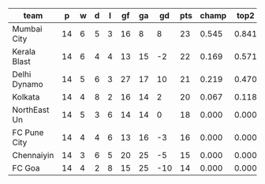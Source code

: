|     team     | p  | w | d | l | gf | ga | gd  | pts | champ | top2  | top3  | top4  |  5-7  | bot4  | bot3  | bot2  |
|--------------|----|---|---|---|----|----|-----|-----|-------|-------|-------|-------|-------|-------|-------|-------|
| Mumbai City  | 14 | 6 | 5 | 3 | 16 |  8 |   8 |  23 | 0.545 | 0.841 | 0.964 | 1.000 | 0.000 | 0.000 | 0.000 | 0.000|
| Kerala Blast | 14 | 6 | 4 | 4 | 13 | 15 |  -2 |  22 | 0.169 | 0.571 | 0.758 | 1.000 | 0.000 | 0.000 | 0.000 | 0.000|
| Delhi Dynamo | 14 | 5 | 6 | 3 | 27 | 17 |  10 |  21 | 0.219 | 0.470 | 0.851 | 1.000 | 0.000 | 0.000 | 0.000 | 0.000|
| Kolkata      | 14 | 4 | 8 | 2 | 16 | 14 |   2 |  20 | 0.067 | 0.118 | 0.427 | 1.000 | 0.000 | 0.000 | 0.000 | 0.000|
| NorthEast Un | 14 | 5 | 3 | 6 | 14 | 14 |   0 |  18 | 0.000 | 0.000 | 0.000 | 0.000 | 1.000 | 1.000 | 0.000 | 0.000|
| FC Pune City | 14 | 4 | 4 | 6 | 13 | 16 |  -3 |  16 | 0.000 | 0.000 | 0.000 | 0.000 | 1.000 | 1.000 | 1.000 | 0.000|
| Chennaiyin   | 14 | 3 | 6 | 5 | 20 | 25 |  -5 |  15 | 0.000 | 0.000 | 0.000 | 0.000 | 1.000 | 1.000 | 1.000 | 1.000|
| FC Goa       | 14 | 4 | 2 | 8 | 15 | 25 | -10 |  14 | 0.000 | 0.000 | 0.000 | 0.000 | 0.000 | 1.000 | 1.000 | 1.000|
